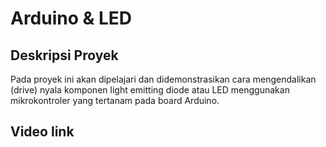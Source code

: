 # Arduino & LED

## Deskripsi Proyek
Pada proyek ini akan dipelajari dan didemonstrasikan cara mengendalikan (drive) nyala komponen light emitting diode atau LED menggunakan mikrokontroler yang tertanam pada board Arduino.

## Video link

